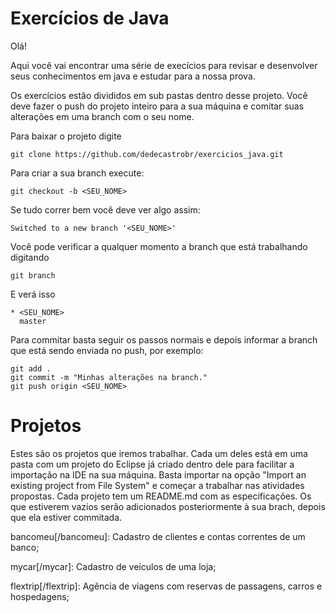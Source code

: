 # Exercícios de Java #
Olá!

Aqui você vai encontrar uma série de execícios para revisar e desenvolver seus conhecimentos em java e estudar para a nossa prova.

Os exercícios estão divididos em sub pastas dentro desse projeto. Você deve fazer o push do projeto inteiro  para a sua máquina e comitar suas alterações em uma branch com o seu nome.

Para baixar o projeto digite
```
git clone https://github.com/dedecastrobr/exercicios_java.git
```

Para criar a sua branch execute:
```
git checkout -b <SEU_NOME>
```

Se tudo correr bem você deve ver algo assim:
```
Switched to a new branch '<SEU_NOME>'
```

Você pode verificar a qualquer momento a branch que está trabalhando digitando
```
git branch
```

E verá isso
```
* <SEU_NOME>
  master
```

Para commitar basta seguir os passos normais e depois informar a branch que está sendo enviada no push, por exemplo:
```
git add .
git commit -m "Minhas alterações na branch."
git push origin <SEU_NOME>
```


# Projetos #

Estes são os projetos que iremos trabalhar. Cada um deles está em uma pasta com um projeto do Eclipse já criado dentro dele para facilitar a importação na IDE na sua máquina. Basta importar na opção "Import an existing project from File System" e começar a trabalhar nas atividades propostas. Cada projeto tem um README.md com as especificações. Os que estiverem vazios serão adicionados posteriormente à sua brach, depois que ela estiver commitada.

bancomeu[/bancomeu]: Cadastro de clientes e contas correntes de um banco;

mycar[/mycar]: Cadastro de veículos de uma loja;

flextrip[/flextrip]: Agência de viagens com reservas de passagens, carros e hospedagens;
